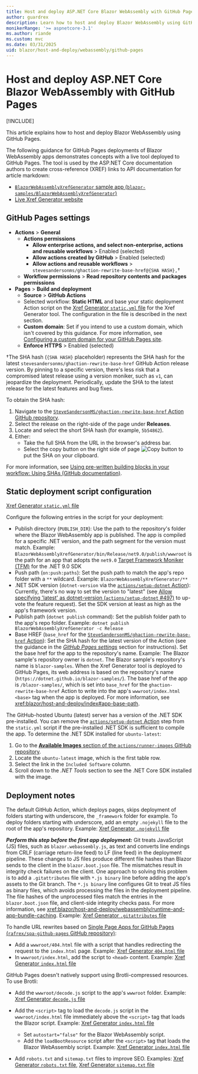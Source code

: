 ```yaml
---
title: Host and deploy ASP.NET Core Blazor WebAssembly with GitHub Pages
author: guardrex
description: Learn how to host and deploy Blazor WebAssembly using GitHub Pages.
monikerRange: '>= aspnetcore-3.1'
ms.author: riande
ms.custom: mvc
ms.date: 03/31/2025
uid: blazor/host-and-deploy/webassembly/github-pages
---
```

# Host and deploy ASP.NET Core Blazor WebAssembly with GitHub Pages

[!INCLUDE[](~/includes/not-latest-version.md)]

This article explains how to host and deploy Blazor WebAssembly using GitHub Pages.

The following guidance for GitHub Pages deployments of Blazor WebAssembly apps demonstrates concepts with a live tool deployed to GitHub Pages. The tool is used by the ASP.NET Core documentation authors to create cross-reference (XREF) links to API documentation for article markdown:

* [`BlazorWebAssemblyXrefGenerator` sample app (`blazor-samples/BlazorWebAssemblyXrefGenerator`)](https://github.com/dotnet/blazor-samples/tree/main/BlazorWebAssemblyXrefGenerator)
* [Live Xref Generator website](https://dotnet.github.io/blazor-samples/)

## GitHub Pages settings

* **Actions** > **General**
  * **Actions permissions**
    * **Allow enterprise actions, and select non-enterprise, actions and reusable workflows** > Enabled (selected)
    * **Allow actions created by GitHub** > Enabled (selected)
    * **Allow actions and reusable workflows** > `stevesandersonms/ghaction-rewrite-base-href@{SHA HASH},`&dagger;
  * **Workflow permissions** > **Read repository contents and packages permissions**
* **Pages** > **Build and deployment**
  * **Source** > **GitHub Actions**
  * Selected workflow: **Static HTML** and base your static deployment Action script on the [Xref Generator `static.yml` file](https://github.com/dotnet/blazor-samples/blob/main/.github/workflows/static.yml) for the Xref Generator tool. The configuration in the file is described in the next section.
  * **Custom domain**: Set if you intend to use a custom domain, which isn't covered by this guidance. For more information, see [Configuring a custom domain for your GitHub Pages site](https://docs.github.com/pages/configuring-a-custom-domain-for-your-github-pages-site).
  * **Enforce HTTPS** > Enabled (selected)
 
&dagger;The SHA hash (`{SHA HASH}` placeholder) represents the SHA hash for the latest `stevesandersonms/ghaction-rewrite-base-href` GitHub Action release version. By pinning to a specific version, there's less risk that a compromised latest release using a version moniker, such as `v1`, can jeopardize the deployment. Periodically, update the SHA to the latest release for the latest features and bug fixes.

To obtain the SHA hash:

1. Navigate to the [`SteveSandersonMS/ghaction-rewrite-base-href` Action GitHub repository](https://github.com/SteveSandersonMS/ghaction-rewrite-base-href).
1. Select the release on the right-side of the page under **Releases**.
1. Locate and select the short SHA hash (for example, `5b54862`).
1. Either:
   * Take the full SHA from the URL in the browser's address bar.
   * Select the copy button on the right side of page ![Copy button](~/blazor/host-and-deploy/index/copy-button.svg) to put the SHA on your clipboard.

For more information, see [Using pre-written building blocks in your workflow: Using SHAs (GitHub documentation)](https://docs.github.com/actions/writing-workflows/choosing-what-your-workflow-does/using-pre-written-building-blocks-in-your-workflow#using-shas).

## Static deployment script configuration

[Xref Generator `static.yml` file](https://github.com/dotnet/blazor-samples/blob/main/.github/workflows/static.yml)

Configure the following entries in the script for your deployment:

* Publish directory (`PUBLISH_DIR`): Use the path to the repository's folder where the Blazor WebAssembly app is published. The app is compiled for a specific .NET version, and the path segment for the version must match. Example: `BlazorWebAssemblyXrefGenerator/bin/Release/net9.0/publish/wwwroot` is the path for an app that adopts the `net9.0` [Target Framework Moniker (TFM)](/dotnet/standard/frameworks) for the .NET 9.0 SDK
* Push path (`on:push:paths`): Set the push path to match the app's repo folder with a `**` wildcard. Example: `BlazorWebAssemblyXrefGenerator/**`
* .NET SDK version (`dotnet-version` via the [`actions/setup-dotnet` Action](https://github.com/actions/setup-dotnet)): Currently, there's no way to set the version to "latest" (see [Allow specifying 'latest' as dotnet-version (`actions/setup-dotnet` #497)](https://github.com/actions/setup-dotnet/issues/497) to up-vote the feature request). Set the SDK version at least as high as the app's framework version.
* Publish path (`dotnet publish` command): Set the publish folder path to the app's repo folder. Example: `dotnet publish BlazorWebAssemblyXrefGenerator -c Release`
* Base HREF (`base_href` for the [`SteveSandersonMS/ghaction-rewrite-base-href` Action](https://github.com/SteveSandersonMS/ghaction-rewrite-base-href)): Set the SHA hash for the latest version of the Action (see the guidance in the [*GitHub Pages settings*](#github-pages-settings) section for instructions). Set the base href for the app to the repository's name. Example: The Blazor sample's repository owner is `dotnet`. The Blazor sample's repository's name is `blazor-samples`. When the Xref Generator tool is deployed to GitHub Pages, its web address is based on the repository's name (`https://dotnet.github.io/blazor-samples/`). The base href of the app is `/blazor-samples/`, which is set into `base_href` for the `ghaction-rewrite-base-href` Action to write into the app's `wwwroot/index.html` `<base>` tag when the app is deployed. For more information, see <xref:blazor/host-and-deploy/index#app-base-path>.

The GitHub-hosted Ubuntu (latest) server has a version of the .NET SDK pre-installed. You can remove the [`actions/setup-dotnet` Action](https://github.com/actions/setup-dotnet) step from the `static.yml` script if the pre-installed .NET SDK is sufficient to compile the app. To determine the .NET SDK installed for `ubuntu-latest`:

1. Go to the [**Available Images** section of the `actions/runner-images` GitHub repository](https://github.com/actions/runner-images?tab=readme-ov-file#available-images).
1. Locate the `ubuntu-latest` image, which is the first table row.
1. Select the link in the `Included Software` column.
1. Scroll down to the *.NET Tools* section to see the .NET Core SDK installed with the image.

## Deployment notes

The default GitHub Action, which deploys pages, skips deployment of folders starting with underscore, the `_framework` folder for example. To deploy folders starting with underscore, add an empty `.nojekyll` file to the root of the app's repository. Example: [Xref Generator `.nojekyll` file](https://github.com/dotnet/blazor-samples/blob/main/BlazorWebAssemblyXrefGenerator/.nojekyll)

***Perform this step before the first app deployment:*** Git treats JavaScript (JS) files, such as `blazor.webassembly.js`, as text and converts line endings from CRLF (carriage return-line feed) to LF (line feed) in the deployment pipeline. These changes to JS files produce different file hashes than Blazor sends to the client in the `blazor.boot.json` file. The mismatches result in integrity check failures on the client. One approach to solving this problem is to add a `.gitattributes` file with `*.js binary` line before adding the app's assets to the Git branch. The `*.js binary` line configures Git to treat JS files as binary files, which avoids processing the files in the deployment pipeline. The file hashes of the unprocessed files match the entries in the `blazor.boot.json` file, and client-side integrity checks pass. For more information, see <xref:blazor/host-and-deploy/webassembly/runtime-and-app-bundle-caching>. Example: [Xref Generator `.gitattributes` file](https://github.com/dotnet/blazor-samples/blob/main/BlazorWebAssemblyXrefGenerator/.gitattributes)

To handle URL rewrites based on [Single Page Apps for GitHub Pages (`rafrex/spa-github-pages` GitHub repository)](https://github.com/rafrex/spa-github-pages):

* Add a `wwwroot/404.html` file with a script that handles redirecting the request to the `index.html` page. Example: [Xref Generator `404.html` file](https://github.com/dotnet/blazor-samples/blob/main/BlazorWebAssemblyXrefGenerator/wwwroot/404.html)
* In `wwwroot/index.html`, add the script to `<head>` content. Example: [Xref Generator `index.html` file](https://github.com/dotnet/blazor-samples/blob/main/BlazorWebAssemblyXrefGenerator/wwwroot/index.html)

GitHub Pages doesn't natively support using Brotli-compressed resources. To use Brotli:

* Add the `wwwroot/decode.js` script to the app's `wwwroot` folder. Example: [Xref Generator `decode.js` file](https://github.com/dotnet/blazor-samples/blob/main/BlazorWebAssemblyXrefGenerator/wwwroot/decode.js)
* Add the `<script>` tag to load the `decode.js` script in the `wwwroot/index.html` file immediately above the `<script>` tag that loads the Blazor script. Example: [Xref Generator `index.html` file](https://github.com/dotnet/blazor-samples/blob/main/BlazorWebAssemblyXrefGenerator/wwwroot/index.html)
  * Set `autostart="false"` for the Blazor WebAssembly script.
  * Add the `loadBootResource` script after the `<script>` tag that loads the Blazor WebAssembly script. Example: [Xref Generator `index.html` file](https://github.com/dotnet/blazor-samples/blob/main/BlazorWebAssemblyXrefGenerator/wwwroot/index.html)

* Add `robots.txt` and `sitemap.txt` files to improve SEO. Examples: [Xref Generator `robots.txt` file](https://github.com/dotnet/blazor-samples/tree/main/BlazorWebAssemblyXrefGenerator/wwwroot/robots.txt), [Xref Generator `sitemap.txt` file](https://github.com/dotnet/blazor-samples/tree/main/BlazorWebAssemblyXrefGenerator/wwwroot/sitemap.txt)
